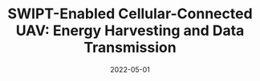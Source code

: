 ---
title: "SWIPT-Enabled Cellular-Connected UAV: Energy Harvesting and Data Transmission"
authors:
- X. Li
- X. Zhou
- admin

date: "2022-05-01"
doi: "10.1109/ICCWorkshops53468.2022.9814490"

publication_types: ["1"]
publication: "IEEE International Conference on Communications Workshop (ICC Workshops), Seoul, South Korea"
publication_short: ""

url_pdf: "https://ieeexplore.ieee.org/iel7/9813727/9813734/09814490.pdf"
url_code: ""
url_dataset: ""
url_poster: ""
url_project: ""
url_slides: ""
url_source: ""
url_video: ""
---
